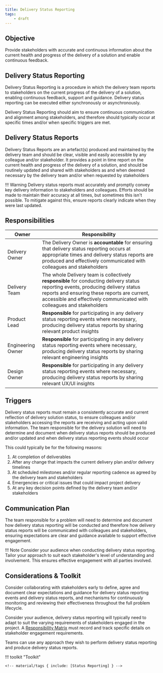 ```yaml
---
title: Delivery Status Reporting
tags:
    - draft
---
```


## Objective

Provide stakeholders with accurate and continuous information about the current health and progress of the delivery of a solution and enable continuous feedback.

## Delivery Status Reporting 

Delivery Status Reporting is a procedure in which the delivery team reports to stakeholders on the current progress of the delivery of a solution, enabling continuous feedback, support and guidance. Delivery status reporting can be executed either synchronously or asynchronously. 

Delivery Status Reporting should aim to ensure continuous communication and alignment among stakeholders, and therefore should typically occur at specific times and/or when specific triggers are met.


## Delivery Status Reports 

Delivery Status Reports are an artefact(s) produced and maintained by the delivery team and should be clear, visible and easily accessible by any colleague and/or stakeholder. It provides a point in time report on the current health and progress of the delivery of a solution, and should be routinely updated and shared with stakeholders as and when deemed necessary by the delivery team and/or when requested by stakeholders

!!! Warning
    Delivery status reports must accurately and promptly convey key delivery information to stakeholders and colleagues. Efforts should be made to maintain their accuracy at all times, but sometimes this isn't possible. To mitigate against this, ensure reports clearly indicate when they were last updated.


## Responsibilities

| Owner                 | Responsibility |
|---|---|
| Delivery Owner        | The Delivery Owner is **accountable** for ensuring that delivery status reporting occurs at appropriate times and delivery status reports are produced and effectively communicated with colleagues and stakeholders |
| Delivery Team         | The whole Delivery team is collectively **responsible** for conducting delivery status reporting events, producing delivery status reports and ensuring these reports are current, accessible and effectively communicated with colleagues and stakeholders |
| Product Lead          | **Responsible** for participating in any delivery status reporting events where necessary, producing delivery status reports by sharing relevant product insights |
| Engineering Owner     | **Responsible** for participating in any delivery status reporting events where necessary, producing delivery status reports by sharing relevant engineering insights |
| Design Owner          | **Responsible** for participating in any delivery status reporting events where necessary, producing delivery status reports by sharing relevant UX/UI insights |


## Triggers

Delivery status reports must remain a consistently accurate and current reflection of delivery solution status, to ensure colleagues and/or stakeholders accessing the reports are receiving and acting upon valid information. The team responsible for the delivery solution will need to determine and document when delivery status reports should be produced and/or updated and when delivery status reporting events should occur

This could typically be for the following reasons:

1. At completion of deliverables 
2. After any change that impacts the current delivery plan and/or delivery timelines
3. At scheduled milestones and/or regular reporting cadence as agreed by the delivery team and stakeholders
4. Emergencies or critical issues that could impact project delivery 
5. At any key decision points defined by the delivery team and/or stakeholders


## Communication Plan

The team responsible for a problem will need to determine and document how delivery status reporting will be conducted and therefore how delivery status reports will be communicated with colleagues and stakeholders, ensuring expectations are clear and guidance available to support effective engagement.

!!! Note
    Consider your audience when conducting delivery status reporting. Tailor your approach to suit each stakeholder's level of understanding and involvement. This ensures effective engagement with all parties involved.


## Considerations & Toolkit

Consider collaborating with stakeholders early to define, agree and document clear expectations and guidance for delivery status reporting events and delivery status reports, and mechanisms for continuously monitoring and reviewing their effectiveness throughout the full problem lifecycle.

Consider your audience, delivery status reporting will typically need to adapt to suit the varying requirements of stakeholders engaged in the project. A [Responsibility Matrix](../Responsibility-Assignment.md) must record and track specific details on stakeholder engagement requirements.

Teams can use any approach they wish to perform delivery status reporting and produce delivery status reports.

!!! toolkit "Toolkit"

    <!-- material/tags { include: [Status Reporting] } -->